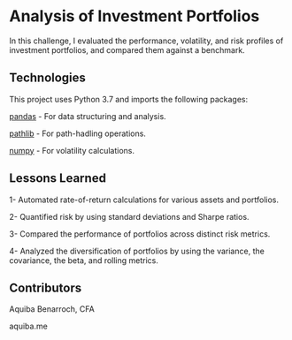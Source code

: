 # Analysis of Investment Portfolios

In this challenge, I evaluated the performance, volatility, and risk profiles of investment portfolios, and compared them against a benchmark. 

## Technologies

This project uses Python 3.7 and imports the following packages:

[pandas](https://pandas.pydata.org/docs/) - For data structuring and analysis.

[pathlib](https://docs.python.org/3/library/pathlib.html) - For path-hadling operations.

[numpy](https://numpy.org/devdocs/) - For volatility calculations.

## Lessons Learned

1- Automated rate-of-return calculations for various assets and portfolios.

2- Quantified risk by using standard deviations and Sharpe ratios.

3- Compared the performance of portfolios across distinct risk metrics.

4- Analyzed the diversification of portfolios by using the variance, the covariance, the beta, and rolling metrics.

## Contributors

Aquiba Benarroch, CFA

aquiba.me
